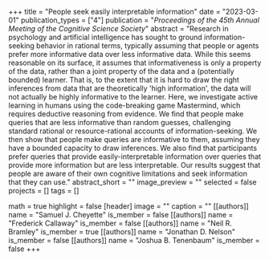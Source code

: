 +++
title = "People seek easily interpretable information"
date = "2023-03-01"
publication_types = ["4"]
publication = "_Proceedings of the 45th Annual Meeting of the Cognitive Science Society_"
abstract = "Research in psychology and artificial intelligence has sought to ground information-seeking behavior in rational terms, typically assuming that people or agents prefer more informative data over less informative data. While this seems reasonable on its surface, it assumes that informativeness is only a property of the data, rather than a joint property of the data and a (potentially bounded) learner. That is, to the extent that it is hard to draw the right inferences from data that are theoretically 'high information', the data will not actually be highly informative to the learner. Here, we investigate active learning in humans using the code-breaking game Mastermind, which requires deductive reasoning from evidence. We find that people make queries that are less informative than random guesses, challenging standard rational or resource-rational accounts of information-seeking. We then show that people make queries are informative to them, assuming they have a bounded capacity to draw inferences. We also find that participants prefer queries that provide easily-interpretable information over queries that provide more information but are less interpretable. Our results suggest that people are aware of their own cognitive limitations and seek information that they can use."
abstract_short = ""
image_preview = ""
selected = false
projects = []
tags = []

math = true
highlight = false
[header]
image = ""
caption = ""
[[authors]]
	name = "Samuel J. Cheyette"
	is_member = false
[[authors]]
	name = "Frederick Callaway"
	is_member = false
[[authors]]
	name = "Neil R. Bramley"
	is_member = true
[[authors]]
	name = "Jonathan D. Nelson"
	is_member = false
[[authors]]
	name = "Joshua B. Tenenbaum"
	is_member = false
+++
